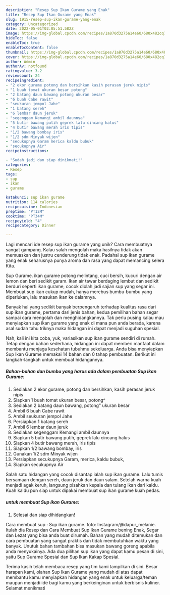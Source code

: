 ```yaml
---
description: "Resep Sup Ikan Gurame yang Enak"
title: "Resep Sup Ikan Gurame yang Enak"
slug: 1915-resep-sup-ikan-gurame-yang-enak
category: Uncategorized
date: 2022-05-01T02:05:51.582Z
image: https://img-global.cpcdn.com/recipes/1a870d3275a14e60/680x482cq70/sup-ikan-gurame-foto-resep-utama.jpg
hideToc: false
enableToc: true
enableTocContent: false
thumbnail: https://img-global.cpcdn.com/recipes/1a870d3275a14e60/680x482cq70/sup-ikan-gurame-foto-resep-utama.jpg
cover: https://img-global.cpcdn.com/recipes/1a870d3275a14e60/680x482cq70/sup-ikan-gurame-foto-resep-utama.jpg
author: Admin
authorAv: notfound
ratingvalue: 3.2
reviewcount: 24
recipeingredient:
- "2 ekor gurame potong dan bersihkan kasih perasan jeruk nipis"
- "1 buah tomat ukuran besar potong"
- "2 batang daun bawang potong ukuran besar"
- "6 buah Cabe rawit"
- "seukuran jempol Jahe"
- "1 batang sereh"
- "6 lembar daun jeruk"
- "segenggam Kemangi ambil daunnya"
- "5 butir bawang putih geprek lalu cincang halus"
- "4 butir bawang merah iris tipis"
- "1/2 bawang bombay iris"
- "1/2 sdm Minyak wijen"
- "secukupnya Garam merica kaldu bubuk"
- "secukupnya Air"
recipeinstructions:

- "Sudah jadi dan siap dinikmati!"
categories:
- Resep
tags:
- sup
- ikan
- gurame

katakunci: sup ikan gurame 
nutrition: 114 calories
recipecuisine: Indonesian
preptime: "PT12M"
cooktime: "PT34M"
recipeyield: "4"
recipecategory: Dinner

---
```





Lagi mencari ide resep sup ikan gurame yang unik? Cara membuatnya sangat gampang. Kalau salah mengolah maka hasilnya tidak akan memuaskan dan justru cenderung tidak enak. Padahal sup ikan gurame yang enak seharusnya punya aroma dan rasa yang dapat memancing selera Kita.





Sup Gurame. ikan gurame potong melintang, cuci bersih, kucuri dengan air lemon dan beri sedikit garam. Ikan air tawar berdaging lembut dan sedikit berduri seperti ikan gurame, cocok diolah jadi sajian sup yang segar ini. Membuat sup ikan cukup mudah, hanya merebus bumbu-bumbu yang diperlukan, lalu masukan ikan ke dalamnya.

Banyak hal yang sedikit banyak berpengaruh terhadap kualitas rasa dari sup ikan gurame, pertama dari jenis bahan, kedua pemilihan bahan segar sampai cara mengolah dan menghidangkannya. Tak perlu pusing kalau mau menyiapkan sup ikan gurame yang enak di mana pun anda berada, karena asal sudah tahu triknya maka hidangan ini dapat menjadi suguhan spesial.






Nah, kali ini kita coba, yuk, variasikan sup ikan gurame sendiri di rumah. Tetap dengan bahan sederhana, hidangan ini dapat memberi manfaat dalam membantu menjaga kesehatan tubuhmu sekeluarga. Anda bisa menyiapkan Sup Ikan Gurame memakai 14 bahan dan 0 tahap pembuatan. Berikut ini langkah-langkah untuk membuat hidangannya.

<!--inarticleads1-->

##### Bahan-bahan dan bumbu yang harus ada dalam pembuatan Sup Ikan Gurame:

1. Sediakan 2 ekor gurame, potong dan bersihkan, kasih perasan jeruk nipis
1. Siapkan 1 buah tomat ukuran besar, potong^
1. Sediakan 2 batang daun bawang, potong&#34; ukuran besar
1. Ambil 6 buah Cabe rawit
1. Ambil seukuran jempol Jahe
1. Persiapkan 1 batang sereh
1. Ambil 6 lembar daun jeruk
1. Sediakan segenggam Kemangi ambil daunnya
1. Siapkan 5 butir bawang putih, geprek lalu cincang halus
1. Siapkan 4 butir bawang merah, iris tipis
1. Siapkan 1/2 bawang bombay, iris
1. Gunakan 1/2 sdm Minyak wijen
1. Persiapkan secukupnya Garam, merica, kaldu bubuk,
1. Siapkan secukupnya Air


Salah satu hidangan yang cocok disantap ialah sup ikan gurame. Lalu tumis bersamaan dengan sereh, daun jeruk dan daun salam. Setelah warna kuah menjadi agak keruh, langsung pisahkan kepala dan tulang ikan dari kaldu. Kuah kaldu pun siap untuk dipakai membuat sup ikan gurame kuah pedas. 

<!--inarticleads2-->

#####  untuk membuat Sup Ikan Gurame:


1. Selesai dan siap dihidangkan!

Cara membuat sup : Sup ikan gurame. foto: Instagram/@dapur_melanie. Itulah dia Resep dan Cara Membuat Sup Ikan Gurame bening Enak, Segar dan Lezat yang bisa anda buat dirumah. Bahan yang mudah ditemukan dan cara pembuatan yang sangat praktis dan tidak membutuhkan waktu yang banyak. Unutuk bahan tambahan bisa masukan bawang goreng apabila anda menyukainya. Ada dua pilihan sup ikan yang dapat kamu pesan di sini, yaitu Sup Gurame Spesial dan Sup Ikan Kakap Spesial. 

Terima kasih telah membaca resep yang tim kami tampilkan di sini. Besar harapan kami, olahan Sup Ikan Gurame yang mudah di atas dapat membantu kamu menyiapkan hidangan yang enak untuk keluarga/teman maupun menjadi ide bagi kamu yang berkeinginan untuk berbisnis kuliner. Selamat menikmati
